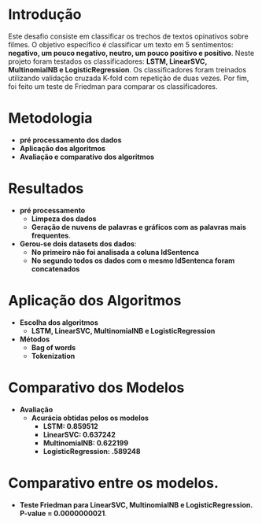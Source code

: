 # Introdução
  Este desafio consiste em classificar os trechos de textos opinativos sobre filmes. O objetivo específico é classificar um texto em 5 sentimentos: **negativo, um pouco negativo, neutro, um pouco positivo e positivo**. Neste projeto foram testados os classificadores: **LSTM, LinearSVC, MultinomialNB e LogisticRegression**. Os classificadores foram treinados utilizando validação cruzada K-fold com repetição de duas vezes. Por fim, foi feito um teste de Friedman para comparar os classificadores. 

# Metodologia
+ **pré processamento dos dados**
+ **Aplicação dos algoritmos**
+ **Avaliação e comparativo dos algoritmos**

# Resultados
+ **pré processamento**
  + **Limpeza dos dados**
  + **Geração de nuvens de palavras e gráficos com as palavras mais frequentes**. 
+ **Gerou-se dois datasets dos dados**:
  + **No primeiro não foi analisada a coluna IdSentenca**
  + **No segundo todos os dados com o mesmo IdSentenca foram concatenados**
# Aplicação dos Algoritmos
+ **Escolha dos algoritmos**
    + **LSTM, LinearSVC, MultinomialNB e   LogisticRegression**
+ **Métodos**
    + **Bag of words**
    + **Tokenization**

# Comparativo dos Modelos
+ **Avaliação**
  + **Acurácia obtidas pelos os modelos**
    + **LSTM: 0.859512**
    + **LinearSVC: 0.637242**
    + **MultinomialNB: 0.622199**
    + **LogisticRegression: .589248**
# Comparativo entre os modelos.
+ **Teste Friedman para  LinearSVC, MultinomialNB e  LogisticRegression. P-value = 0.0000000021**.


